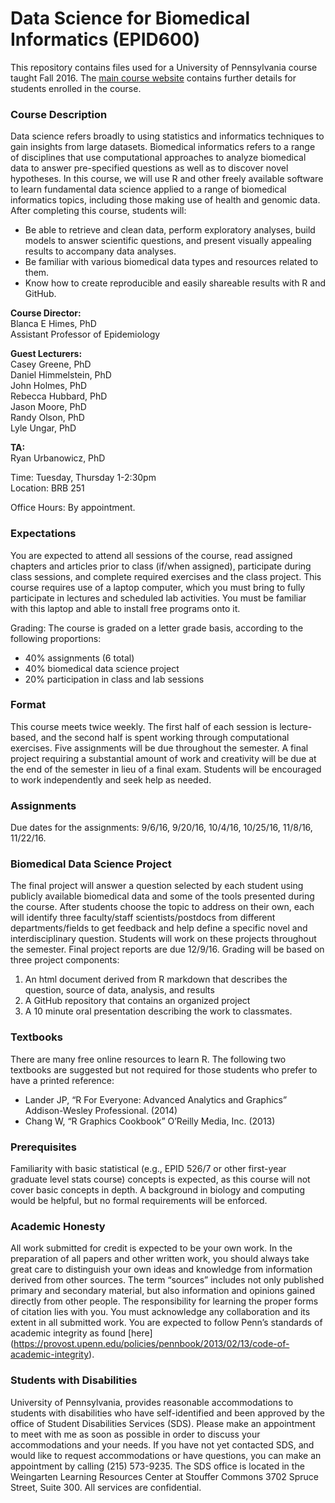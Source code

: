 Data Science for Biomedical Informatics (EPID600)
============
This repository contains files used for a University of Pennsylvania course taught Fall 2016. The [main course website](https://canvas.upenn.edu/courses/1327953) contains further details for students enrolled in the course.

### Course Description
Data science refers broadly to using statistics and informatics techniques to gain insights from large datasets. Biomedical informatics refers to a range of disciplines that use computational approaches to analyze biomedical data to answer pre-specified questions as well as to discover novel hypotheses. In this course, we will use R and other freely available software to learn fundamental data science applied to a range of biomedical informatics topics, including those making use of health and genomic data. After completing this course, students will:
*	Be able to retrieve and clean data, perform exploratory analyses, build models to answer scientific questions, and present visually appealing results to accompany data analyses. 
*	Be familiar with various biomedical data types and resources related to them.
*	Know how to create reproducible and easily shareable results with R and GitHub.

**Course Director:** <br>
Blanca E Himes, PhD <br>
Assistant Professor of Epidemiology <br>

**Guest Lecturers:** <br>
Casey Greene, PhD <br>
Daniel Himmelstein, PhD <br>
John Holmes, PhD <br>
Rebecca Hubbard, PhD <br>
Jason Moore, PhD <br>
Randy Olson, PhD <br>
Lyle Ungar, PhD <br>

**TA:** <br>
Ryan Urbanowicz, PhD <br>

Time: Tuesday, Thursday 1-2:30pm <br>
Location: BRB 251 <br>

Office Hours: By appointment. <br>

### Expectations
You are expected to attend all sessions of the course, read assigned chapters and articles prior to class (if/when assigned), participate during class sessions, and complete required exercises and the class project.  This course requires use of a laptop computer, which you must bring to fully participate in lectures and scheduled lab activities. You must be familiar with this laptop and able to install free programs onto it. 

Grading: The course is graded on a letter grade basis, according to the following proportions:
* 40% assignments (6 total)
* 40% biomedical data science project
* 20% participation in class and lab sessions

### Format
This course meets twice weekly. The first half of each session is lecture-based, and the second half is spent working through computational exercises. Five assignments will be due throughout the semester. A final project requiring a substantial amount of work and creativity will be due at the end of the semester in lieu of a final exam. Students will be encouraged to work independently and seek help as needed.

### Assignments
Due dates for the assignments: 9/6/16, 9/20/16, 10/4/16, 10/25/16, 11/8/16, 11/22/16.

### Biomedical Data Science Project
The final project will answer a question selected by each student using publicly available biomedical data and some of the tools presented during the course. After students choose the topic to address on their own, each will identify three faculty/staff scientists/postdocs from different departments/fields to get feedback and help define a specific novel and interdisciplinary question. Students will work on these projects throughout the semester. Final project reports are due 12/9/16. Grading will be based on three project components: 
1. An html document derived from R markdown that describes the question, source of data, analysis, and results
2. A GitHub repository that contains an organized project
3. A 10 minute oral presentation describing the work to classmates.

### Textbooks
There are many free online resources to learn R. The following two textbooks are suggested but not required for those students who prefer to have a printed reference:
* Lander JP, “R For Everyone: Advanced Analytics and Graphics” Addison-Wesley Professional. (2014)
* Chang W, “R Graphics Cookbook” O’Reilly Media, Inc. (2013)

### Prerequisites 
Familiarity with basic statistical (e.g., EPID 526/7 or other first-year graduate level stats course) concepts is expected, as this course will not cover basic concepts in depth. A background in biology and computing would be helpful, but no formal requirements will be enforced. 

### Academic Honesty
All work submitted for credit is expected to be your own work. In the preparation of all papers and other written work, you should always take great care to distinguish your own ideas and knowledge from information derived from other sources. The term “sources” includes not only published primary and secondary material, but also information and opinions gained directly from other people. The responsibility for learning the proper forms of citation lies with you. You must acknowledge any collaboration and its extent in all submitted work. You are expected to follow Penn’s standards of academic integrity as found [here] (https://provost.upenn.edu/policies/pennbook/2013/02/13/code-of-academic-integrity).

### Students with Disabilities
University of Pennsylvania, provides reasonable accommodations to students with disabilities who have self-identified and been approved by the office of Student Disabilities Services (SDS). Please make an appointment to meet with me as soon as possible in order to discuss your accommodations and your needs. If you have not yet contacted SDS, and would like to request accommodations or have questions, you can make an appointment by calling (215) 573-9235. The SDS office is located in the Weingarten Learning Resources Center at Stouffer Commons 3702 Spruce Street, Suite 300. All services are confidential.

